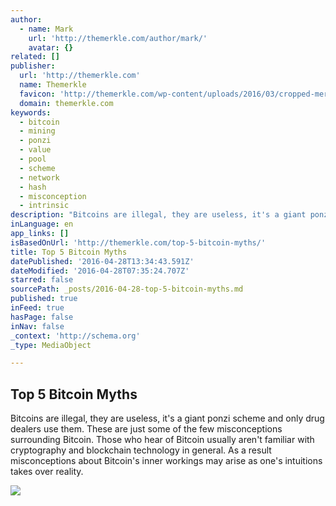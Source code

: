 ```yaml
---
author:
  - name: Mark
    url: 'http://themerkle.com/author/mark/'
    avatar: {}
related: []
publisher:
  url: 'http://themerkle.com'
  name: Themerkle
  favicon: 'http://themerkle.com/wp-content/uploads/2016/03/cropped-merkle-white-1-192x192.png'
  domain: themerkle.com
keywords:
  - bitcoin
  - mining
  - ponzi
  - value
  - pool
  - scheme
  - network
  - hash
  - misconception
  - intrinsic
description: "Bitcoins are illegal, they are useless, it's a giant ponzi scheme and only drug dealers use them. These are just some of the few misconceptions surrounding Bitcoin. Those who hear of Bitcoin usually aren't familiar with cryptography and blockchain technology in general. As a result misconceptions about Bitcoin's inner workings may arise as one's intuitions takes over reality."
inLanguage: en
app_links: []
isBasedOnUrl: 'http://themerkle.com/top-5-bitcoin-myths/'
title: Top 5 Bitcoin Myths
datePublished: '2016-04-28T13:34:43.591Z'
dateModified: '2016-04-28T07:35:24.707Z'
starred: false
sourcePath: _posts/2016-04-28-top-5-bitcoin-myths.md
published: true
inFeed: true
hasPage: false
inNav: false
_context: 'http://schema.org'
_type: MediaObject

---
```

<article style=""><h1>Top 5 Bitcoin Myths</h1><p>Bitcoins are illegal, they are useless, it's a giant ponzi scheme and only drug dealers use them. These are just some of the few misconceptions surrounding Bitcoin. Those who hear of Bitcoin usually aren't familiar with cryptography and blockchain technology in general. As a result misconceptions about Bitcoin's inner workings may arise as one's intuitions takes over reality.</p><img src="http://themerkle.com/wp-content/uploads/2016/04/bitcoin-myths.jpg" /></article>